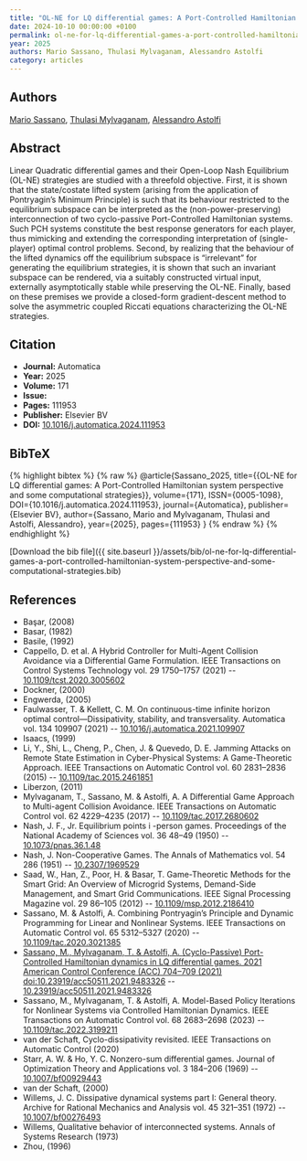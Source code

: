 ```yaml
---
title: "OL-NE for LQ differential games: A Port-Controlled Hamiltonian system perspective and some computational strategies"
date: 2024-10-10 00:00:00 +0100
permalink: ol-ne-for-lq-differential-games-a-port-controlled-hamiltonian-system-perspective-and-some-computational-strategies
year: 2025
authors: Mario Sassano, Thulasi Mylvaganam, Alessandro Astolfi
category: articles
---
```

 
## Authors
[Mario Sassano](authors/mario-sassano), [Thulasi Mylvaganam](authors/thulasi-mylvaganam), [Alessandro Astolfi](authors/alessandro-astolfi)
 
## Abstract
Linear Quadratic differential games and their Open-Loop Nash Equilibrium (OL-NE) strategies are studied with a threefold objective. First, it is shown that the state/costate lifted system (arising from the application of Pontryagin’s Minimum Principle) is such that its behaviour restricted to the equilibrium subspace can be interpreted as the (non-power-preserving) interconnection of two cyclo-passive Port-Controlled Hamiltonian systems. Such PCH systems constitute the best response generators for each player, thus mimicking and extending the corresponding interpretation of (single-player) optimal control problems. Second, by realizing that the behaviour of the lifted dynamics off the equilibrium subspace is “irrelevant” for generating the equilibrium strategies, it is shown that such an invariant subspace can be rendered, via a suitably constructed virtual input, externally asymptotically stable while preserving the OL-NE. Finally, based on these premises we provide a closed-form gradient-descent method to solve the asymmetric coupled Riccati equations characterizing the OL-NE strategies.
 
## Citation
- **Journal:** Automatica
- **Year:** 2025
- **Volume:** 171
- **Issue:** 
- **Pages:** 111953
- **Publisher:** Elsevier BV
- **DOI:** [10.1016/j.automatica.2024.111953](https://doi.org/10.1016/j.automatica.2024.111953)
 
## BibTeX
{% highlight bibtex %}
{% raw %}
@article{Sassano_2025,
  title={{OL-NE for LQ differential games: A Port-Controlled Hamiltonian system perspective and some computational strategies}},
  volume={171},
  ISSN={0005-1098},
  DOI={10.1016/j.automatica.2024.111953},
  journal={Automatica},
  publisher={Elsevier BV},
  author={Sassano, Mario and Mylvaganam, Thulasi and Astolfi, Alessandro},
  year={2025},
  pages={111953}
}
{% endraw %}
{% endhighlight %}
 
[Download the bib file]({{ site.baseurl }}/assets/bib/ol-ne-for-lq-differential-games-a-port-controlled-hamiltonian-system-perspective-and-some-computational-strategies.bib)
 
## References
- Başar, (2008)
- Basar, (1982)
- Basile, (1992)
- Cappello, D. et al. A Hybrid Controller for Multi-Agent Collision Avoidance via a Differential Game Formulation. IEEE Transactions on Control Systems Technology vol. 29 1750–1757 (2021) -- [10.1109/tcst.2020.3005602](https://doi.org/10.1109/tcst.2020.3005602)
- Dockner, (2000)
- Engwerda, (2005)
- Faulwasser, T. & Kellett, C. M. On continuous-time infinite horizon optimal control—Dissipativity, stability, and transversality. Automatica vol. 134 109907 (2021) -- [10.1016/j.automatica.2021.109907](https://doi.org/10.1016/j.automatica.2021.109907)
- Isaacs, (1999)
- Li, Y., Shi, L., Cheng, P., Chen, J. & Quevedo, D. E. Jamming Attacks on Remote State Estimation in Cyber-Physical Systems: A Game-Theoretic Approach. IEEE Transactions on Automatic Control vol. 60 2831–2836 (2015) -- [10.1109/tac.2015.2461851](https://doi.org/10.1109/tac.2015.2461851)
- Liberzon, (2011)
- Mylvaganam, T., Sassano, M. & Astolfi, A. A Differential Game Approach to Multi-agent Collision Avoidance. IEEE Transactions on Automatic Control vol. 62 4229–4235 (2017) -- [10.1109/tac.2017.2680602](https://doi.org/10.1109/tac.2017.2680602)
- Nash, J. F., Jr. Equilibrium points i                        -person games. Proceedings of the National Academy of Sciences vol. 36 48–49 (1950) -- [10.1073/pnas.36.1.48](https://doi.org/10.1073/pnas.36.1.48)
- Nash, J. Non-Cooperative Games. The Annals of Mathematics vol. 54 286 (1951) -- [10.2307/1969529](https://doi.org/10.2307/1969529)
- Saad, W., Han, Z., Poor, H. & Basar, T. Game-Theoretic Methods for the Smart Grid: An Overview of Microgrid Systems, Demand-Side Management, and Smart Grid Communications. IEEE Signal Processing Magazine vol. 29 86–105 (2012) -- [10.1109/msp.2012.2186410](https://doi.org/10.1109/msp.2012.2186410)
- Sassano, M. & Astolfi, A. Combining Pontryagin’s Principle and Dynamic Programming for Linear and Nonlinear Systems. IEEE Transactions on Automatic Control vol. 65 5312–5327 (2020) -- [10.1109/tac.2020.3021385](https://doi.org/10.1109/tac.2020.3021385)
- [Sassano, M., Mylvaganam, T. & Astolfi, A. (Cyclo-Passive) Port-Controlled Hamiltonian dynamics in LQ differential games. 2021 American Control Conference (ACC) 704–709 (2021) doi:10.23919/acc50511.2021.9483326](cyclo-passive-port-controlled-hamiltonian-dynamics-in-lq-differential-games) -- [10.23919/acc50511.2021.9483326](https://doi.org/10.23919/acc50511.2021.9483326)
- Sassano, M., Mylvaganam, T. & Astolfi, A. Model-Based Policy Iterations for Nonlinear Systems via Controlled Hamiltonian Dynamics. IEEE Transactions on Automatic Control vol. 68 2683–2698 (2023) -- [10.1109/tac.2022.3199211](https://doi.org/10.1109/tac.2022.3199211)
- van der Schaft, Cyclo-dissipativity revisited. IEEE Transactions on Automatic Control (2020)
- Starr, A. W. & Ho, Y. C. Nonzero-sum differential games. Journal of Optimization Theory and Applications vol. 3 184–206 (1969) -- [10.1007/bf00929443](https://doi.org/10.1007/bf00929443)
- van der Schaft, (2000)
- Willems, J. C. Dissipative dynamical systems part I: General theory. Archive for Rational Mechanics and Analysis vol. 45 321–351 (1972) -- [10.1007/bf00276493](https://doi.org/10.1007/bf00276493)
- Willems, Qualitative behavior of interconnected systems. Annals of Systems Research (1973)
- Zhou, (1996)

